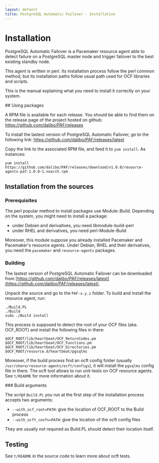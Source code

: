 ```yaml
---
layout: default
title: PostgreSQL Automatic Failover - Installation
---
```


# Installation


PostgreSQL Automatic Failover is a Pacemaker resource agent able to detect
failure on a PostgreSQL master node and trigger failover to the best existing
standby node.

This agent is written in perl. Its installation process follow the perl common
method, but its installation paths follow usual path used for OCF libraries and
scripts.

This is the manual explaining what you need to install it correctly on your
system.


## Using packages

A RPM file is available for each release. You should be able to find them on the
release page of the project hosted on github:
https://github.com/dalibo/PAF/releases

To install the lastest version of PostgreSQL Automatic Failover, go to the
following link: https://github.com/dalibo/PAF/releases/latest

Copy the link to the associated RPM file, and feed it to `yum install`. As
instances:

```
yum install https://github.com/dalibo/PAF/releases/download/v1.0.0/resource-agents-paf-1.0.0-1.noarch.rpm
```


## Installation from the sources

### Prerequisites

The perl popular method to install packages use Module::Build. Depending on the
system, you might need to install a package:

  * under Debian and derivatives, you need libmodule-build-perl
  * under RHEL and derivatives, you need perl-Module-Build

Moreover, this module suppose you already installed Pacemaker and Pacemaker's
resource agents. Under Debian, RHEL and their derivatives, you need the
`pacemaker` and `resource-agents` packages.


### Building

The lastest version of PostgreSQL Automatic Failover can be downloaded from
[https://github.com/dalibo/PAF/releases/latest](https://github.com/dalibo/PAF/releases/latest).

Unpack the source and go to the `PAF-x.y.z` folder.
To build and install the resource agent, run:

```
./Build.PL
./Build
sudo ./Build install
```

This process is supposed to detect the root of your OCF files (aka. OCF_ROOT)
and install the following files in there:

```
$OCF_ROOT/lib/heartbeat/OCF_ReturnCodes.pm
$OCF_ROOT/lib/heartbeat/OCF_Functions.pm
$OCF_ROOT/lib/heartbeat/OCF_Directories.pm
$OCF_ROOT/resource.d/heartbeat/pgsqlms
```

Moreover, if the build process find an ocft config folder (usually
`/usr/share/resource-agents/ocft/configs`), it will install the `pgsqlms`
config file in there. The ocft tool allows to run unit-tests on OCF resource
agents. See `t/README` for more information about it.

### Build arguments

The script `Build.PL` you run at the first step of the installation process
accepts two arguments:

  * `--with_ocf_root=PATH`: give the location of OCF_ROOT to the Build process
  * `--with_ocft_confs=PATH`: give the location of the ocft config files

They are usually not required as Build.PL should detect their location itself.

## Testing

See `t/README` in the source code to learn more about ocft tests.
